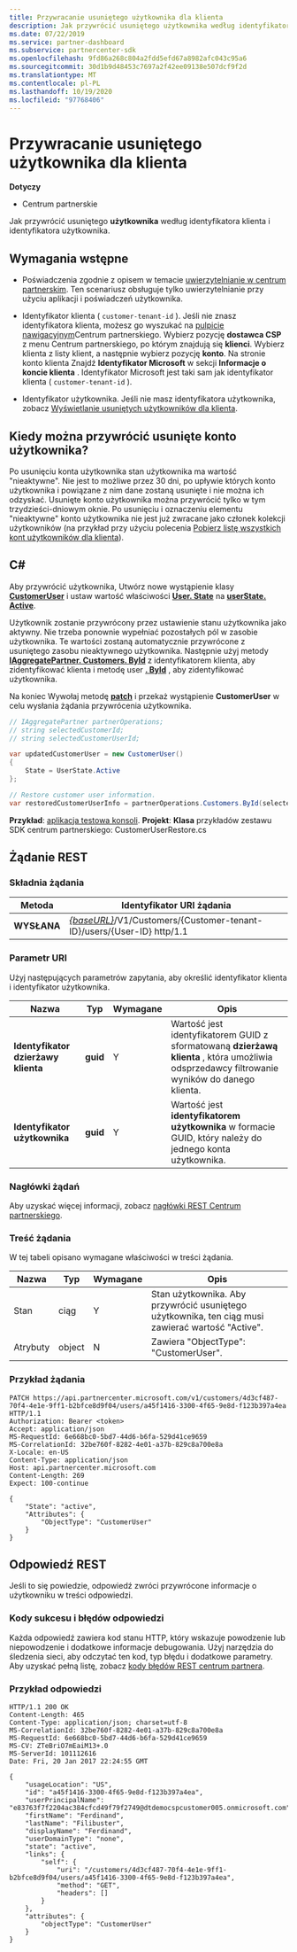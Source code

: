 ```yaml
---
title: Przywracanie usuniętego użytkownika dla klienta
description: Jak przywrócić usuniętego użytkownika według identyfikatora klienta i identyfikatora użytkownika.
ms.date: 07/22/2019
ms.service: partner-dashboard
ms.subservice: partnercenter-sdk
ms.openlocfilehash: 9fd86a268c804a2fdd5efd67a8982afc043c95a6
ms.sourcegitcommit: 30d1b9d48453c7697a2f42ee09138e507dcf9f2d
ms.translationtype: MT
ms.contentlocale: pl-PL
ms.lasthandoff: 10/19/2020
ms.locfileid: "97768406"
---
```

# <a name="restore-a-deleted-user-for-a-customer"></a>Przywracanie usuniętego użytkownika dla klienta

**Dotyczy**

- Centrum partnerskie

Jak przywrócić usuniętego **użytkownika** według identyfikatora klienta i identyfikatora użytkownika.

## <a name="prerequisites"></a>Wymagania wstępne

- Poświadczenia zgodnie z opisem w temacie [uwierzytelnianie w centrum partnerskim](partner-center-authentication.md). Ten scenariusz obsługuje tylko uwierzytelnianie przy użyciu aplikacji i poświadczeń użytkownika.

- Identyfikator klienta ( `customer-tenant-id` ). Jeśli nie znasz identyfikatora klienta, możesz go wyszukać na [pulpicie nawigacyjnym](https://partner.microsoft.com/dashboard)Centrum partnerskiego. Wybierz pozycję **dostawca CSP** z menu Centrum partnerskiego, po którym znajdują się **klienci**. Wybierz klienta z listy klient, a następnie wybierz pozycję **konto**. Na stronie konto klienta Znajdź **Identyfikator Microsoft** w sekcji **Informacje o koncie klienta** . Identyfikator Microsoft jest taki sam jak identyfikator klienta ( `customer-tenant-id` ).

- Identyfikator użytkownika. Jeśli nie masz identyfikatora użytkownika, zobacz [Wyświetlanie usuniętych użytkowników dla klienta](view-a-deleted-user.md).

## <a name="when-can-you-restore-a-deleted-user-account"></a>Kiedy można przywrócić usunięte konto użytkownika?

Po usunięciu konta użytkownika stan użytkownika ma wartość "nieaktywne". Nie jest to możliwe przez 30 dni, po upływie których konto użytkownika i powiązane z nim dane zostaną usunięte i nie można ich odzyskać. Usunięte konto użytkownika można przywrócić tylko w tym trzydzieści-dniowym oknie. Po usunięciu i oznaczeniu elementu "nieaktywne" konto użytkownika nie jest już zwracane jako członek kolekcji użytkowników (na przykład przy użyciu polecenia [Pobierz listę wszystkich kont użytkowników dla klienta](get-a-list-of-all-user-accounts-for-a-customer.md)).

## <a name="c"></a>C\#

Aby przywrócić użytkownika, Utwórz nowe wystąpienie klasy [**CustomerUser**](/dotnet/api/microsoft.store.partnercenter.models.users.customeruser) i ustaw wartość właściwości [**User. State**](/dotnet/api/microsoft.store.partnercenter.models.users.user.state) na [**userState. Active**](/dotnet/api/microsoft.store.partnercenter.models.users.userstate).

Użytkownik zostanie przywrócony przez ustawienie stanu użytkownika jako aktywny. Nie trzeba ponownie wypełniać pozostałych pól w zasobie użytkownika. Te wartości zostaną automatycznie przywrócone z usuniętego zasobu nieaktywnego użytkownika. Następnie użyj metody [**IAggregatePartner. Customers. ById**](/dotnet/api/microsoft.store.partnercenter.customers.icustomercollection.byid) z identyfikatorem klienta, aby zidentyfikować klienta i metodę user [**. ById**](/dotnet/api/microsoft.store.partnercenter.customerusers.icustomerusercollection.byid) , aby zidentyfikować użytkownika.

Na koniec Wywołaj metodę [**patch**](/dotnet/api/microsoft.store.partnercenter.customerusers.icustomeruser.patch) i przekaż wystąpienie **CustomerUser** w celu wysłania żądania przywrócenia użytkownika.

``` csharp
// IAggregatePartner partnerOperations;
// string selectedCustomerId;
// string selectedCustomerUserId;

var updatedCustomerUser = new CustomerUser()
{
    State = UserState.Active
};

// Restore customer user information.
var restoredCustomerUserInfo = partnerOperations.Customers.ById(selectedCustomerId).Users.ById(selectedCustomerUserId).Patch(updatedCustomerUser);
```

**Przykład**: [aplikacja testowa konsoli](console-test-app.md). **Projekt**: **Klasa** przykładów zestawu SDK centrum partnerskiego: CustomerUserRestore.cs

## <a name="rest-request"></a>Żądanie REST

### <a name="request-syntax"></a>Składnia żądania

| Metoda    | Identyfikator URI żądania                                                                                            |
|-----------|--------------------------------------------------------------------------------------------------------|
| **WYSŁANA** | [*{baseURL}*](partner-center-rest-urls.md)/V1/Customers/{Customer-tenant-ID}/users/{User-ID} http/1.1 |

### <a name="uri-parameter"></a>Parametr URI

Użyj następujących parametrów zapytania, aby określić identyfikator klienta i identyfikator użytkownika.

| Nazwa                   | Typ     | Wymagane | Opis                                                                                                              |
|------------------------|----------|----------|--------------------------------------------------------------------------------------------------------------------------|
| **Identyfikator dzierżawy klienta** | **guid** | Y        | Wartość jest identyfikatorem GUID z sformatowaną **dzierżawą klienta** , która umożliwia odsprzedawcy filtrowanie wyników do danego klienta. |
| **Identyfikator użytkownika**            | **guid** | Y        | Wartość jest **identyfikatorem użytkownika** w formacie GUID, który należy do jednego konta użytkownika.                                         |

### <a name="request-headers"></a>Nagłówki żądań

Aby uzyskać więcej informacji, zobacz [nagłówki REST Centrum partnerskiego](headers.md).

### <a name="request-body"></a>Treść żądania

W tej tabeli opisano wymagane właściwości w treści żądania.

| Nazwa       | Typ   | Wymagane | Opis                                                            |
|------------|--------|----------|------------------------------------------------------------------------|
| Stan      | ciąg | Y        | Stan użytkownika. Aby przywrócić usuniętego użytkownika, ten ciąg musi zawierać wartość "Active". |
| Atrybuty | object | N        | Zawiera "ObjectType": "CustomerUser".                                 |

### <a name="request-example"></a>Przykład żądania

```http
PATCH https://api.partnercenter.microsoft.com/v1/customers/4d3cf487-70f4-4e1e-9ff1-b2bfce8d9f04/users/a45f1416-3300-4f65-9e8d-f123b397a4ea HTTP/1.1
Authorization: Bearer <token>
Accept: application/json
MS-RequestId: 6e668bc0-5bd7-44d6-b6fa-529d41ce9659
MS-CorrelationId: 32be760f-8282-4e01-a37b-829c8a700e8a
X-Locale: en-US
Content-Type: application/json
Host: api.partnercenter.microsoft.com
Content-Length: 269
Expect: 100-continue

{
    "State": "active",
    "Attributes": {
        "ObjectType": "CustomerUser"
    }
}
```

## <a name="rest-response"></a>Odpowiedź REST

Jeśli to się powiedzie, odpowiedź zwróci przywrócone informacje o użytkowniku w treści odpowiedzi.

### <a name="response-success-and-error-codes"></a>Kody sukcesu i błędów odpowiedzi

Każda odpowiedź zawiera kod stanu HTTP, który wskazuje powodzenie lub niepowodzenie i dodatkowe informacje debugowania. Użyj narzędzia do śledzenia sieci, aby odczytać ten kod, typ błędu i dodatkowe parametry. Aby uzyskać pełną listę, zobacz [kody błędów REST centrum partnera](error-codes.md).

### <a name="response-example"></a>Przykład odpowiedzi

```http
HTTP/1.1 200 OK
Content-Length: 465
Content-Type: application/json; charset=utf-8
MS-CorrelationId: 32be760f-8282-4e01-a37b-829c8a700e8a
MS-RequestId: 6e668bc0-5bd7-44d6-b6fa-529d41ce9659
MS-CV: ZTeBriO7mEaiM13+.0
MS-ServerId: 101112616
Date: Fri, 20 Jan 2017 22:24:55 GMT

{
    "usageLocation": "US",
    "id": "a45f1416-3300-4f65-9e8d-f123b397a4ea",
    "userPrincipalName": "e83763f7f2204ac384cfcd49f79f2749@dtdemocspcustomer005.onmicrosoft.com",
    "firstName": "Ferdinand",
    "lastName": "Filibuster",
    "displayName": "Ferdinand",
    "userDomainType": "none",
    "state": "active",
    "links": {
        "self": {
            "uri": "/customers/4d3cf487-70f4-4e1e-9ff1-b2bfce8d9f04/users/a45f1416-3300-4f65-9e8d-f123b397a4ea",
            "method": "GET",
            "headers": []
        }
    },
    "attributes": {
        "objectType": "CustomerUser"
    }
}
```

